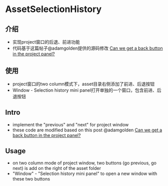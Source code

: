 # AssetSelectionHistory
## 介绍
- 实现project窗口的后退、前进功能
- 代码基于这篇帖子@adamgolden提供的源码修改 [Can we get a back button in the project panel?](https://forum.unity.com/threads/can-we-get-a-back-button-in-the-project-panel.723560/)

## 使用
- project窗口的two column模式下，asset目录右侧添加了前进、后退按钮
- Window - Selection history mini panel打开单独的一个窗口，包含前进、后退按钮

## Intro
- implement the "previous" and "next" for project window
- these code are modified based on this post @adamgolden [Can we get a back button in the project panel?](https://forum.unity.com/threads/can-we-get-a-back-button-in-the-project-panel.723560/)

## Usage
- on two column mode of project window, two buttons (go previous, go next) is add on the right of the asset folder
- "Window" - "Selection history mini panel" to open a new window with these two buttons